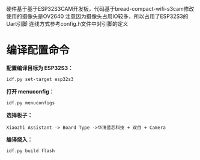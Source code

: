 硬件基于基于ESP32S3CAM开发板，代码基于bread-compact-wifi-s3cam修改
使用的摄像头是OV2640
注意因为摄像头占用IO较多，所以占用了ESP32S3的Uart引脚
连线方式参考config.h文件中对引脚的定义

 
# 编译配置命令

**配置编译目标为 ESP32S3：**

```bash
idf.py set-target esp32s3
```

**打开 menuconfig：**

```bash
idf.py menuconfigs
```

**选择板子：**

```
Xiaozhi Assistant -> Board Type ->华清蓝芯科技 + 双目 + Camera
```

**编译烧入：**

```bash
idf.py build flash
```